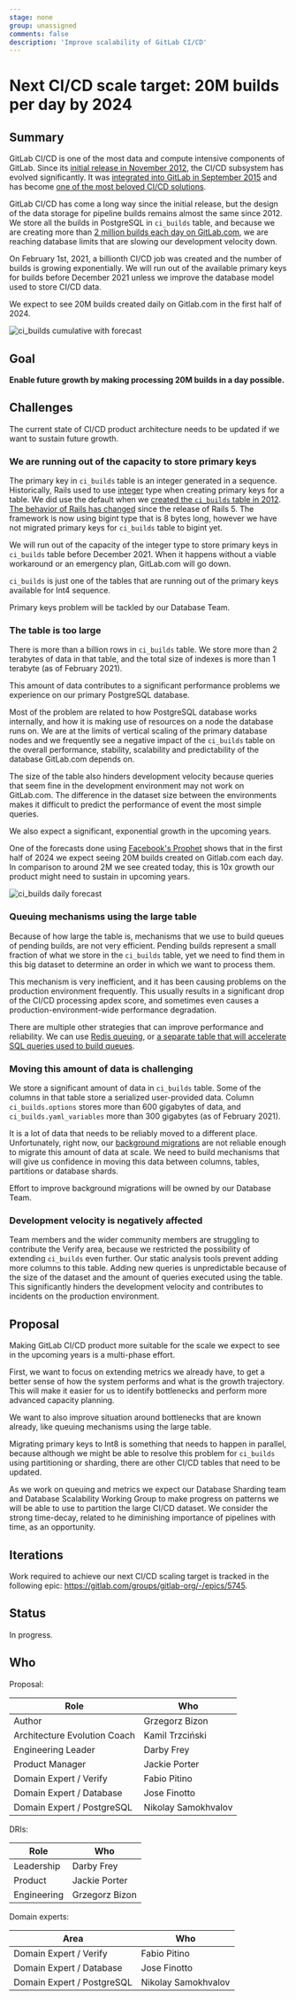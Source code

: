 ```yaml
---
stage: none
group: unassigned
comments: false
description: 'Improve scalability of GitLab CI/CD'
---
```


# Next CI/CD scale target: 20M builds per day by 2024

## Summary

GitLab CI/CD is one of the most data and compute intensive components of GitLab.
Since its [initial release in November 2012](https://about.gitlab.com/blog/2012/11/13/continuous-integration-server-from-gitlab/),
the CI/CD subsystem has evolved significantly. It was [integrated into GitLab in September 2015](https://about.gitlab.com/releases/2015/09/22/gitlab-8-0-released/)
and has become [one of the most beloved CI/CD solutions](https://about.gitlab.com/blog/2017/09/27/gitlab-leader-continuous-integration-forrester-wave/).

GitLab CI/CD has come a long way since the initial release, but the design of
the data storage for pipeline builds remains almost the same since 2012. We
store all the builds in PostgreSQL in `ci_builds` table, and because we are
creating more than [2 million builds each day on GitLab.com](https://docs.google.com/spreadsheets/d/17ZdTWQMnTHWbyERlvj1GA7qhw_uIfCoI5Zfrrsh95zU),
we are reaching database limits that are slowing our development velocity down.

On February 1st, 2021, a billionth CI/CD job was created and the number of
builds is growing exponentially. We will run out of the available primary keys
for builds before December 2021 unless we improve the database model used to
store CI/CD data.

We expect to see 20M builds created daily on Gitlab.com in the first half of
2024.

![ci_builds cumulative with forecast](ci_builds_cumulative_forecast.png)

## Goal

**Enable future growth by making processing 20M builds in a day possible.**

## Challenges

The current state of CI/CD product architecture needs to be updated if we want
to sustain future growth.

### We are running out of the capacity to store primary keys

The primary key in `ci_builds` table is an integer generated in a sequence.
Historically, Rails used to use [integer](https://www.postgresql.org/docs/9.1/datatype-numeric.html)
type when creating primary keys for a table. We did use the default when we
[created the `ci_builds` table in 2012](https://gitlab.com/gitlab-org/gitlab/-/blob/046b28312704f3131e72dcd2dbdacc5264d4aa62/db/ci/migrate/20121004165038_create_builds.rb).
[The behavior of Rails has changed](https://github.com/rails/rails/pull/26266)
since the release of Rails 5. The framework is now using bigint type that is 8
bytes long, however we have not migrated primary keys for `ci_builds` table to
bigint yet.

We will run out of the capacity of the integer type to store primary keys in
`ci_builds` table before December 2021. When it happens without a viable
workaround or an emergency plan, GitLab.com will go down.

`ci_builds` is just one of the tables that are running out of the primary keys
available for Int4 sequence.

Primary keys problem will be tackled by our Database Team.

### The table is too large

There is more than a billion rows in `ci_builds` table. We store more than 2
terabytes of data in that table, and the total size of indexes is more than 1
terabyte (as of February 2021).

This amount of data contributes to a significant performance problems we
experience on our primary PostgreSQL database.

Most of the problem are related to how PostgreSQL database works internally,
and how it is making use of resources on a node the database runs on. We are at
the limits of vertical scaling of the primary database nodes and we frequently
see a negative impact of the `ci_builds` table on the overall performance,
stability, scalability and predictability of the database GitLab.com depends
on.

The size of the table also hinders development velocity because queries that
seem fine in the development environment may not work on GitLab.com. The
difference in the dataset size between the environments makes it difficult to
predict the performance of event the most simple queries.

We also expect a significant, exponential growth in the upcoming years.

One of the forecasts done using [Facebook's
Prophet](https://facebook.github.io/prophet/) shows that in the first half of
2024 we expect seeing 20M builds created on Gitlab.com each day. In comparison
to around 2M we see created today, this is 10x growth our product might need to
sustain in upcoming years.

![ci_builds daily forecast](ci_builds_daily_forecast.png)

### Queuing mechanisms using the large table

Because of how large the table is, mechanisms that we use to build queues of
pending builds, are not very efficient. Pending builds represent a small
fraction of what we store in the `ci_builds` table, yet we need to find them in
this big dataset to determine an order in which we want to process them.

This mechanism is very inefficient, and it has been causing problems on the
production environment frequently. This usually results in a significant drop
of the CI/CD processing apdex score, and sometimes even causes a
production-environment-wide performance degradation.

There are multiple other strategies that can improve performance and
reliability. We can use [Redis
queuing](https://gitlab.com/gitlab-org/gitlab/-/issues/322972), or [a separate
table that will accelerate SQL queries used to build
queues](https://gitlab.com/gitlab-org/gitlab/-/issues/322766).

### Moving this amount of data is challenging

We store a significant amount of data in `ci_builds` table. Some of the columns
in that table store a serialized user-provided data. Column `ci_builds.options`
stores more than 600 gigabytes of data, and `ci_builds.yaml_variables` more
than 300 gigabytes (as of February 2021).

It is a lot of data that needs to be reliably moved to a different place.
Unfortunately, right now, our [background
migrations](https://docs.gitlab.com/ee/development/background_migrations.html)
are not reliable enough to migrate this amount of data at scale. We need to
build mechanisms that will give us confidence in moving this data between
columns, tables, partitions or database shards.

Effort to improve background migrations will be owned by our Database Team.

### Development velocity is negatively affected

Team members and the wider community members are struggling to contribute the
Verify area, because we restricted the possibility of extending `ci_builds`
even further. Our static analysis tools prevent adding more columns to this
table. Adding new queries is unpredictable because of the size of the dataset
and the amount of queries executed using the table. This significantly hinders
the development velocity and contributes to incidents on the production
environment.

## Proposal

Making GitLab CI/CD product more suitable for the scale we expect to see in the
upcoming years is a multi-phase effort.

First, we want to focus on extending metrics we already have, to get a better
sense of how the system performs and what is the growth trajectory. This will
make it easier for us to identify bottlenecks and perform more advanced
capacity planning.

We want to also improve situation around bottlenecks that are known already,
like queuing mechanisms using the large table.

Migrating primary keys to Int8 is something that needs to happen in parallel,
because although we might be able to resolve this problem for `ci_builds` using
partitioning or sharding, there are other CI/CD tables that need to be updated.

As we work on queuing and metrics we expect our Database Sharding team and
Database Scalability Working Group to make progress on patterns we will be able
to use to partition the large CI/CD dataset. We consider the strong time-decay,
related to he diminishing importance of pipelines with time, as an opportunity.

## Iterations

Work required to achieve our next CI/CD scaling target is tracked in the
following epic: https://gitlab.com/groups/gitlab-org/-/epics/5745.

## Status

In progress.

## Who

Proposal:

<!-- vale gitlab.Spelling = NO -->

| Role                         | Who
|------------------------------|-------------------------|
| Author                       | Grzegorz Bizon          |
| Architecture Evolution Coach | Kamil Trzciński         |
| Engineering Leader           | Darby Frey              |
| Product Manager              | Jackie Porter           |
| Domain Expert / Verify       | Fabio Pitino            |
| Domain Expert / Database     | Jose Finotto            |
| Domain Expert / PostgreSQL   | Nikolay Samokhvalov     |

DRIs:

| Role                         | Who
|------------------------------|------------------------|
| Leadership                   | Darby Frey             |
| Product                      | Jackie Porter          |
| Engineering                  | Grzegorz Bizon         |

Domain experts:

| Area                         | Who
|------------------------------|------------------------|
| Domain Expert / Verify       | Fabio Pitino           |
| Domain Expert / Database     | Jose Finotto           |
| Domain Expert / PostgreSQL   | Nikolay Samokhvalov    |

<!-- vale gitlab.Spelling = YES -->
